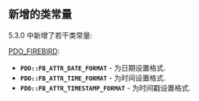 新增的类常量
------------

5.3.0 中新增了若干类常量:

<a href="/book/pdo.html#Firebird%20(PDO)" class="link">PDO_FIREBIRD</a>:

-   <span class="simpara"> **`PDO::FB_ATTR_DATE_FORMAT`** -
    为日期设置格式. </span>
-   <span class="simpara"> **`PDO::FB_ATTR_TIME_FORMAT`** -
    为时间设置格式. </span>
-   <span class="simpara"> **`PDO::FB_ATTR_TIMESTAMP_FORMAT`** -
    为时间戳设置格式. </span>
